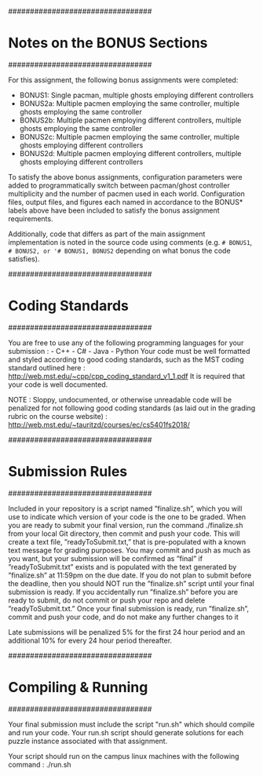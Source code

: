 #################################
# Notes on the BONUS Sections #
#################################

For this assignment, the following bonus assignments were completed:

* BONUS1: Single pacman, multiple ghosts employing different controllers
* BONUS2a: Multiple pacmen employing the same controller, multiple ghosts employing the same controller
* BONUS2b: Multiple pacmen employing different controllers, multiple ghosts employing the same controller
* BONUS2c: Multiple pacmen employing the same controller, multiple ghosts employing different controllers
* BONUS2d: Multiple pacmen employing different controllers, multiple ghosts employing different controllers

To satisfy the above bonus assignments, configuration parameters
were added to programmatically switch between pacman/ghost controller
multiplicity and the number of pacmen used in each world. Configuration files,
output files, and figures each named in accordance to the BONUS* labels above
have been included to satisfy the bonus assignment requirements.

Additionally, code that differs as part of the main assignment implementation is noted 
in the source code using comments (e.g. `# BONUS1`, `# BONUS2, or '# BONUS1, BONUS2` depending
on what bonus the code satisfies).

#################################
#	Coding Standards	#
#################################

You are free to use any of the following programming languages for your submission : 
	- C++
	- C#
	- Java
	- Python
Your code must be well formatted and styled according to good coding standards, such as the MST coding standard outlined here : 
http://web.mst.edu/~cpp/cpp_coding_standard_v1_1.pdf
It is required that your code is well documented.

NOTE : Sloppy, undocumented, or otherwise unreadable code will be penalized for not following good coding standards (as laid out in the grading rubric on the course website) : 
http://web.mst.edu/~tauritzd/courses/ec/cs5401fs2018/

#################################
#	Submission Rules	#
#################################

Included in your repository is a script named ”finalize.sh”, which you will use to indicate which version of your code is the one to be graded. When you are ready to submit your final version, run the command ./finalize.sh from your local Git directory, then commit and push your code. This will create a text file, ”readyToSubmit.txt,” that is pre-populated with a known text message for grading purposes. You may commit and push as much as you want, but your submission will be confirmed as ”final” if ”readyToSubmit.txt” exists and is populated with the text generated by ”finalize.sh” at 11:59pm on the due date. If you do not plan to submit before the deadline, then you should NOT run the ”finalize.sh” script until your final submission is ready. If you accidentally run ”finalize.sh” before you are ready to submit, do not commit or push your repo and delete ”readyToSubmit.txt.” Once your final submission is ready, run ”finalize.sh”, commit and push your code, and do not make any further changes to it

Late submissions will be penalized 5% for the first 24 hour period and an additional 10% for every 24 hour period thereafter.

#################################
#       Compiling & Running	#
#################################

Your final submission must include the script "run.sh" which should compile and run your code.
Your run.sh script should generate solutions for each puzzle instance associated with that assignment.

Your script should run on the campus linux machines with the following command : 
	./run.sh
